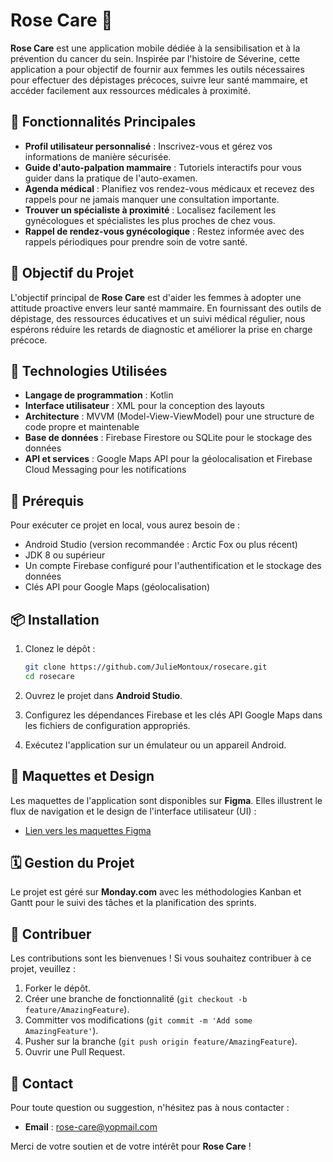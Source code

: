 # Rose Care 🌹

**Rose Care** est une application mobile dédiée à la sensibilisation et à la prévention du cancer du sein. Inspirée par l'histoire de Séverine, cette application a pour objectif de fournir aux femmes les outils nécessaires pour effectuer des dépistages précoces, suivre leur santé mammaire, et accéder facilement aux ressources médicales à proximité.

## 🌟 Fonctionnalités Principales

- **Profil utilisateur personnalisé** : Inscrivez-vous et gérez vos informations de manière sécurisée.
- **Guide d'auto-palpation mammaire** : Tutoriels interactifs pour vous guider dans la pratique de l'auto-examen.
- **Agenda médical** : Planifiez vos rendez-vous médicaux et recevez des rappels pour ne jamais manquer une consultation importante.
- **Trouver un spécialiste à proximité** : Localisez facilement les gynécologues et spécialistes les plus proches de chez vous.
- **Rappel de rendez-vous gynécologique** : Restez informée avec des rappels périodiques pour prendre soin de votre santé.

## 🎯 Objectif du Projet

L'objectif principal de **Rose Care** est d'aider les femmes à adopter une attitude proactive envers leur santé mammaire. En fournissant des outils de dépistage, des ressources éducatives et un suivi médical régulier, nous espérons réduire les retards de diagnostic et améliorer la prise en charge précoce.

## 🚀 Technologies Utilisées

- **Langage de programmation** : Kotlin
- **Interface utilisateur** : XML pour la conception des layouts
- **Architecture** : MVVM (Model-View-ViewModel) pour une structure de code propre et maintenable
- **Base de données** : Firebase Firestore ou SQLite pour le stockage des données
- **API et services** : Google Maps API pour la géolocalisation et Firebase Cloud Messaging pour les notifications

## 🔧 Prérequis

Pour exécuter ce projet en local, vous aurez besoin de :

- Android Studio (version recommandée : Arctic Fox ou plus récent)
- JDK 8 ou supérieur
- Un compte Firebase configuré pour l'authentification et le stockage des données
- Clés API pour Google Maps (géolocalisation)

## 📦 Installation

1. Clonez le dépôt :

   ```bash
   git clone https://github.com/JulieMontoux/rosecare.git
   cd rosecare
   ```

2. Ouvrez le projet dans **Android Studio**.

3. Configurez les dépendances Firebase et les clés API Google Maps dans les fichiers de configuration appropriés.

4. Exécutez l'application sur un émulateur ou un appareil Android.

## 🎨 Maquettes et Design

Les maquettes de l'application sont disponibles sur **Figma**. Elles illustrent le flux de navigation et le design de l'interface utilisateur (UI) :

- [Lien vers les maquettes Figma](#)

## 🗓️ Gestion du Projet

Le projet est géré sur **Monday.com** avec les méthodologies Kanban et Gantt pour le suivi des tâches et la planification des sprints.

## 🤝 Contribuer

Les contributions sont les bienvenues ! Si vous souhaitez contribuer à ce projet, veuillez :

1. Forker le dépôt.
2. Créer une branche de fonctionnalité (`git checkout -b feature/AmazingFeature`).
3. Committer vos modifications (`git commit -m 'Add some AmazingFeature'`).
4. Pusher sur la branche (`git push origin feature/AmazingFeature`).
5. Ouvrir une Pull Request.

## 📧 Contact

Pour toute question ou suggestion, n'hésitez pas à nous contacter :

- **Email** : [rose-care@yopmail.com](mailto:rose-care@yopmail.com)

Merci de votre soutien et de votre intérêt pour **Rose Care** !
